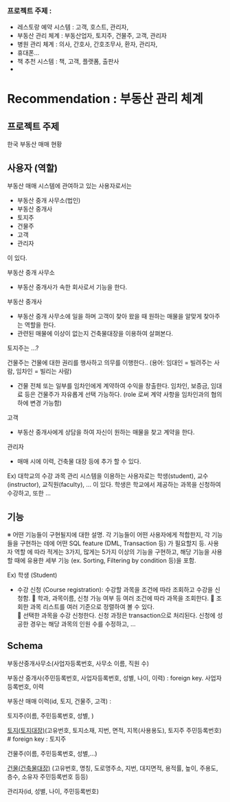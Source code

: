 ### 프로젝트 주제 :

- 레스토랑 예약 시스템 : 고객, 호스트, 관리자, 
- 부동산 관리 체계 : 부동산업자, 토지주, 건물주, 고객, 관리자
- 병원 관리 체계 : 의사, 간호사, 간호조무사, 환자, 관리자, 
- 휴대폰...
- 책 추천 시스템 : 책, 고객, 플랫폼, 출판사
- 


Recommendation : 부동산 관리 체계
==========

## 프로젝트 주제

한국 부동산 매매 현황


## 사용자 (역할)

부동산 매매 시스템에 관여하고 있는 사용자로서는 

- 부동산 중개 사무소(법인)
- 부동산 중개사
- 토지주
- 건물주
- 고객
- 관리자

이 있다.

부동산 중개 사무소
- 부동산 중개사가 속한 회사로서 기능을 한다.

부동산 중개사 
- 부동산 중개 사무소에 일을 하며 고객이 찾아 왔을 때 원하는 매물을 알맞게 찾아주는 역할을 한다.
- 관련된 매물에 이상이 없는지 건축물대장을 이용하여 살펴본다.

토지주는 ...?

건물주는 건물에 대한 권리를 행사하고 의무를 이행한다.. (용어: 임대인 = 빌려주는 사람, 임차인 = 빌리는 사람)
- 건물 전체 또는 일부를 임차인에게 계약하여 수익을 창출한다. 임차인, 보증금, 임대료 등은 건물주가 자유롭게 선택 가능하다. (role 로써 계약 사항을 임차인과의 협의 하에 변경 가능함)

고객
- 부동산 중개사에게 상담을 하여 자신이 원하는 매물을 찾고 계약을 한다.

관리자
- 매매 시에 이력, 건축물 대장 등에 추가 할 수 있다.

Ex) 대학교의 수강 과목 관리 시스템을 이용하는 사용자로는 학생(student), 교수(instructor), 교직원(faculty), … 이 있다. 학생은 학교에서 제공하는 과목을 신청하여 수강하고, 또한 … 

## 기능

※ 어떤 기능들이 구현될지에 대한 설명. 각 기능들이 어떤 사용자에게 적합한지, 각 기능들을 구현하는 데에 어떤 SQL feature (DML, Transaction 등) 가 필요할지 등. 사용자 역할 에 따라 적게는 3가지, 많게는 5가지 이상의 기능을 구현하고, 해당 기능을 사용할 때에 유용한 세부 기능 (ex. Sorting, Filtering by condition 등)을 포함.

Ex) 
학생 (Student)
-	수강 신청 (Course registration): 수강할 과목을 조건에 따라 조회하고 수강을 신청함. 
	학과, 과목이름, 신청 가능 여부 등 여러 조건에 따라 과목을 조회한다.
	조회한 과목 리스트를 여러 기준으로 정렬하여 볼 수 있다.  
	선택한 과목을 수강 신청한다. 신청 과정은 transaction으로 처리된다. 신청에 성공한 경우는 해당 과목의 인원 수를 수정하고, …


## Schema
부동산중개사무소(사업자등록번호, 사무소 이름, 직원 수)

부동산 중개사(주민등록번호, 사업자등록번호, 성별, 나이, 이력) : foreign key. 사업자등록번호, 이력

부동산 매매 이력(id, 토지, 건물주, 고객) : 

토지주(이름, 주민등록번호, 성별, )

[토지(토지대장)](https://post-phinf.pstatic.net/MjAxODEyMjRfMTM2/MDAxNTQ1NjM0NTY1NjY4.sMZPuEzlzysVr5gR3xUZ6Cp75Mt6hpTgem1b5wYbsXAg.sKCeivtL7YPoX6Lmbw9p8nPH3xEjYcnRcDL8UNaOe-Ug.PNG/%ED%86%A0%EC%A7%80%EB%8C%80%EC%9E%A5.png?type=w1200&type=w1200)(고유번호, 토지소재, 지번, 면적, 지목(사용용도), 토지주 주민등록번호) # foreign key : 토지주

건물주(이름, 주민등록번호, 성별,...)

[건물(건축물대장)](https://www.goldpond.kr/%EA%B1%B4%EC%B6%95%EB%AC%BC%EB%8C%80%EC%9E%A5%EB%AC%B4%EB%A3%8C%EC%97%B4%EB%9E%8C/) (고유번호, 명칭, 도로명주소, 지번, 대지면적, 용적률, 높이, 주용도, 층수, 소유자 주민등록번호 등등)

관리자(id, 성별, 나이, 주민등록번호)

